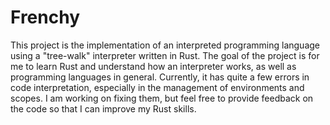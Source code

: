 # Frenchy

This project is the implementation of an interpreted programming language using a "tree-walk" interpreter written in Rust.
The goal of the project is for me to learn Rust and understand how an interpreter works, as well as programming languages in general.
Currently, it has quite a few errors in code interpretation, especially in the management of environments and scopes. I am working on fixing them, but feel free to provide feedback on the code so that I can improve my Rust skills.